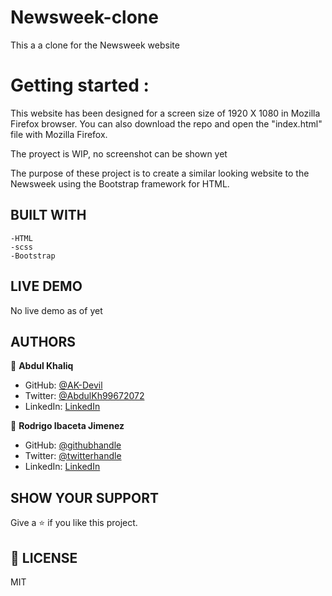 # Newsweek-clone

This a a clone for the Newsweek website

# Getting started :
This website has been designed for a screen size of 1920 X 1080 in Mozilla Firefox browser.
You can also download the repo and open the "index.html" file with Mozilla Firefox.

The proyect is WIP, no screenshot can be shown yet

The purpose of these project is to create a similar looking website to the Newsweek using the Bootstrap framework for HTML.

## BUILT WITH

    -HTML
    -scss
    -Bootstrap

## LIVE DEMO

No live demo as of yet

##  AUTHORS

👤 **Abdul Khaliq**

- GitHub: [@AK-Devil](https://github.com/AK-Devil)
- Twitter: [@AbdulKh99672072](https://twitter.com/AbdulKh99672072)
- LinkedIn: [LinkedIn](https://linkedin.com/abdul-khaliq-89452b1a9)

👤 **Rodrigo Ibaceta Jimenez**

- GitHub: [@githubhandle](https://github.com/RokoVarano)
- Twitter: [@twitterhandle](https://twitter.com/RodrigoIbacet11)
- LinkedIn: [LinkedIn](https://www.linkedin.com/in/rodrigo-ibaceta-a8657611a/)

## SHOW YOUR SUPPORT
Give a :star: if you like this project.

## 📝 LICENSE
MIT